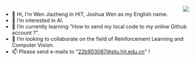 <img align="right" src="https://github-readme-stats.vercel.app/api?username=JoshuaWenHIT&theme=blue-green"/>

- 👋 Hi, I’m Wen Jiazheng in HIT, Joshua Wen as my English name. 
- 👀 I’m interested in AI.
- 🌱 I’m currently learning "How to send my local code to my online Github account ?".
- 💞️ I’m looking to collaborate on the field of Reinforcement Learning and Computer Vision. 
- 📫 Please send e-mails to "22b903087@stu.hit.edu.cn" !

<!---
JoshuaWenHIT/JoshuaWenHIT is a ✨ special ✨ repository because its `README.md` (this file) appears on your GitHub profile.
You can click the Preview link to take a look at your changes.
--->
